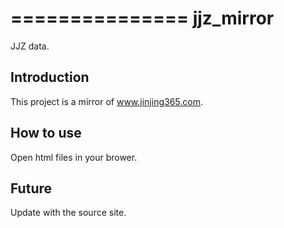===============
jjz_mirror
===============

JJZ data.

Introduction
-----------

This project is a mirror of www.jinjing365.com.

How to use
----------

Open html files in your brower.

Future
---------

Update with the source site.

